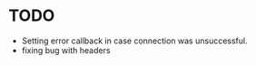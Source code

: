  TODO
 ====

 * Setting error callback in case connection was unsuccessful.
 * fixing bug with headers
